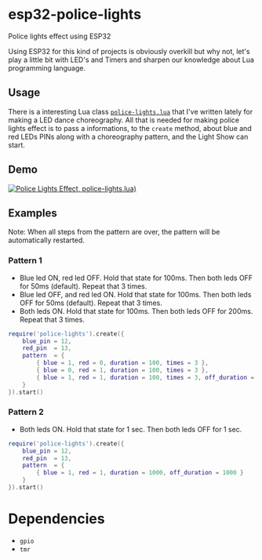 # esp32-police-lights
Police lights effect using ESP32

Using ESP32 for this kind of projects is obviously overkill but why not, let's play a little bit with LED's and Timers and sharpen our knowledge about Lua programming language.

## Usage
There is a interesting Lua class [`police-lights.lua`](https://github.com/abobija/esp32-police-lights/blob/master/police-lights.lua#L1) that I've written lately for making a LED dance choreography. All that is needed for making police lights effect is to pass a informations, to the `create` method, about blue and red LEDs PINs along with a choreography pattern, and  the Light Show can start.

## Demo
[![Police Lights Effect, police-lights.lua)](https://img.youtube.com/vi/Ao2iFeG7ehg/mqdefault.jpg)](https://www.youtube.com/watch?v=Ao2iFeG7ehg)

## Examples

Note: When all steps from the pattern are over, the pattern will be automatically restarted.

### Pattern 1

- Blue led ON, red led OFF. Hold that state for 100ms. Then both leds OFF for 50ms (default). Repeat that 3 times.
- Blue led OFF, and red led ON. Hold that state for 100ms. Then both leds OFF for 50ms (default). Repeat that 3 times.
- Both leds ON. Hold that state for 100ms. Then both leds OFF for 200ms. Repeat that 3 times.

```lua
require('police-lights').create({
    blue_pin = 12,
    red_pin  = 13,
    pattern  = {
        { blue = 1, red = 0, duration = 100, times = 3 },
        { blue = 0, red = 1, duration = 100, times = 3 },
        { blue = 1, red = 1, duration = 100, times = 3, off_duration = 200 }
    }
}).start()
```

### Pattern 2

- Both leds ON. Hold that state for 1 sec. Then both leds OFF for 1 sec.

```lua
require('police-lights').create({
    blue_pin = 12,
    red_pin  = 13,
    pattern  = {
        { blue = 1, red = 1, duration = 1000, off_duration = 1000 }
    }
}).start()
```

# Dependencies

- `gpio`
- `tmr`
